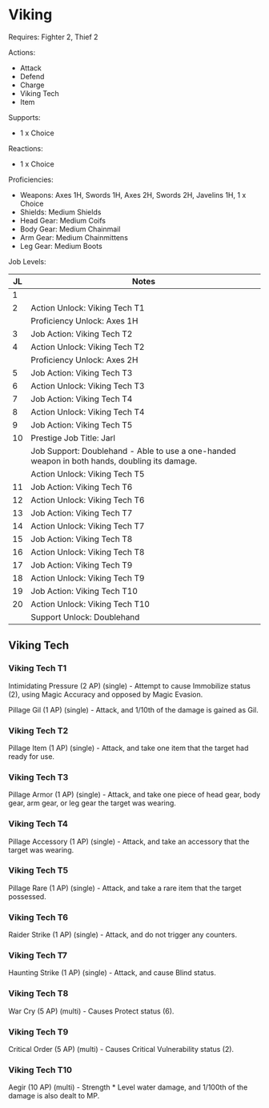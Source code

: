 # Viking

Requires: Fighter 2, Thief 2

Actions:

- Attack
- Defend
- Charge
- Viking Tech
- Item

Supports:

- 1 x Choice

Reactions:

- 1 x Choice

Proficiencies:

- Weapons: Axes 1H, Swords 1H, Axes 2H, Swords 2H, Javelins 1H, 1 x Choice
- Shields: Medium Shields
- Head Gear: Medium Coifs
- Body Gear: Medium Chainmail
- Arm Gear: Medium Chainmittens
- Leg Gear: Medium Boots

Job Levels:

| JL | Notes |
| --- | --- |
| 1 | 
| 2 | Action Unlock: Viking Tech T1
|   | Proficiency Unlock: Axes 1H
| 3 | Job Action: Viking Tech T2
| 4 | Action Unlock: Viking Tech T2
|   | Proficiency Unlock: Axes 2H
| 5 | Job Action: Viking Tech T3
| 6 | Action Unlock: Viking Tech T3
| 7 | Job Action: Viking Tech T4
| 8 | Action Unlock: Viking Tech T4
| 9 | Job Action: Viking Tech T5
| 10 | Prestige Job Title: Jarl
|    | Job Support: Doublehand - Able to use a one-handed weapon in both hands, doubling its damage.
|    | Action Unlock: Viking Tech T5
| 11 | Job Action: Viking Tech T6
| 12 | Action Unlock: Viking Tech T6
| 13 | Job Action: Viking Tech T7
| 14 | Action Unlock: Viking Tech T7
| 15 | Job Action: Viking Tech T8
| 16 | Action Unlock: Viking Tech T8
| 17 | Job Action: Viking Tech T9
| 18 | Action Unlock: Viking Tech T9
| 19 | Job Action: Viking Tech T10
| 20 | Action Unlock: Viking Tech T10
|    | Support Unlock: Doublehand

## Viking Tech

### Viking Tech T1

Intimidating Pressure (2 AP) (single) - Attempt to cause Immobilize status (2), using Magic Accuracy and opposed by Magic Evasion.

Pillage Gil (1 AP) (single) - Attack, and 1/10th of the damage is gained as Gil.

### Viking Tech T2

Pillage Item (1 AP) (single) - Attack, and take one item that the target had ready for use.

### Viking Tech T3

Pillage Armor (1 AP) (single) - Attack, and take one piece of head gear, body gear, arm gear, or leg gear the target was wearing.

### Viking Tech T4

Pillage Accessory (1 AP) (single) - Attack, and take an accessory that the target was wearing.

### Viking Tech T5

Pillage Rare (1 AP) (single) - Attack, and take a rare item that the target possessed.

### Viking Tech T6

Raider Strike (1 AP) (single) - Attack, and do not trigger any counters.

### Viking Tech T7

Haunting Strike (1 AP) (single) - Attack, and cause Blind status.

### Viking Tech T8

War Cry (5 AP) (multi) - Causes Protect status (6).

### Viking Tech T9

Critical Order (5 AP) (multi) - Causes Critical Vulnerability status (2).

### Viking Tech T10

Aegir (10 AP) (multi) - Strength * Level water damage, and 1/100th of the damage is also dealt to MP.
